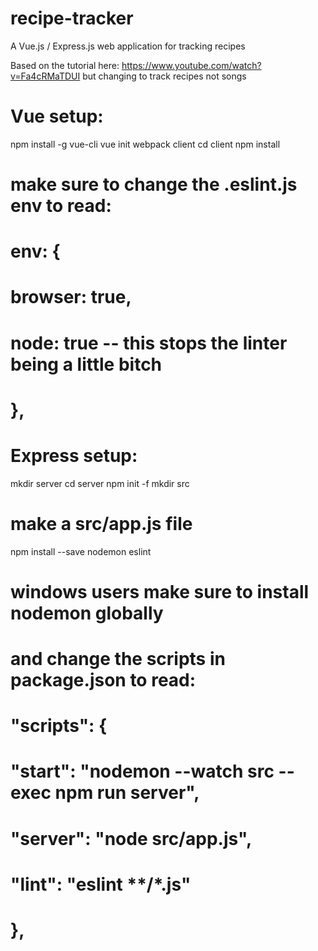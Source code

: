 # recipe-tracker
A Vue.js / Express.js web application for tracking recipes

Based on the tutorial here: https://www.youtube.com/watch?v=Fa4cRMaTDUI but changing to track recipes not songs


# Vue setup:
npm install -g vue-cli
vue init webpack client
cd client
npm install
# make sure to change the .eslint.js env to read:
# env: {
#     browser: true,
#     node: true -- this stops the linter being a little bitch
# },


# Express setup:
mkdir server
cd server
npm init -f
mkdir src
# make a src/app.js file
npm install --save nodemon eslint 
# windows users make sure to install nodemon globally
# and change the scripts in package.json to read:
# "scripts": {
#     "start": "nodemon --watch src --exec npm run server",
#     "server": "node src/app.js",
#     "lint": "eslint **/*.js"
# },
